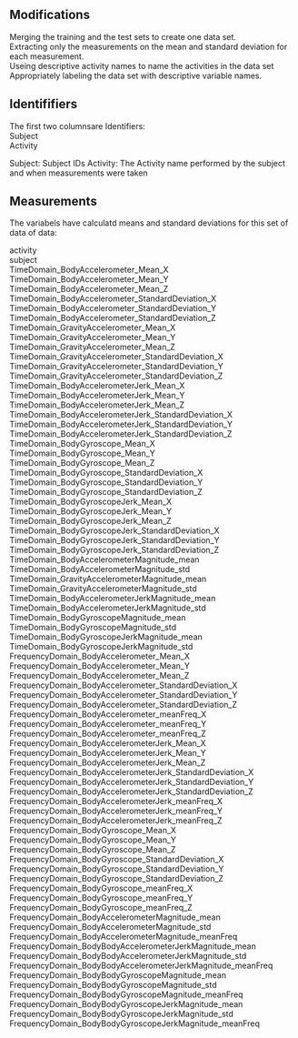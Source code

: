 ## Modifications
Merging the training and the test sets to create one data set. <br/>
Extracting only the measurements on the mean and standard deviation for each measurement.<br/>
Useing descriptive activity names to name the activities in the data set<br/>
Appropriately labeling the data set with descriptive variable names.<br/>

## Identififiers
The first two columnsare Identifiers: <br/> 
Subject <br/> 
Activity <br/>

Subject: Subject IDs
Activity: The Activity name performed by the subject and when measurements were taken


## Measurements
The variabels have calculatd means and standard deviations for this set of data of data:

activity	<br/>
subject	<br/>
TimeDomain_BodyAccelerometer_Mean_X	<br/>
TimeDomain_BodyAccelerometer_Mean_Y	<br/>
TimeDomain_BodyAccelerometer_Mean_Z	<br/>
TimeDomain_BodyAccelerometer_StandardDeviation_X	<br/>
TimeDomain_BodyAccelerometer_StandardDeviation_Y	<br/>
TimeDomain_BodyAccelerometer_StandardDeviation_Z	<br/>
TimeDomain_GravityAccelerometer_Mean_X	<br/>
TimeDomain_GravityAccelerometer_Mean_Y	<br/>
TimeDomain_GravityAccelerometer_Mean_Z	<br/>
TimeDomain_GravityAccelerometer_StandardDeviation_X	<br/>
TimeDomain_GravityAccelerometer_StandardDeviation_Y	<br/>
TimeDomain_GravityAccelerometer_StandardDeviation_Z	<br/>
TimeDomain_BodyAccelerometerJerk_Mean_X	<br/>
TimeDomain_BodyAccelerometerJerk_Mean_Y	<br/>
TimeDomain_BodyAccelerometerJerk_Mean_Z	<br/>
TimeDomain_BodyAccelerometerJerk_StandardDeviation_X	<br/>
TimeDomain_BodyAccelerometerJerk_StandardDeviation_Y	<br/>
TimeDomain_BodyAccelerometerJerk_StandardDeviation_Z	<br/>
TimeDomain_BodyGyroscope_Mean_X	<br/>
TimeDomain_BodyGyroscope_Mean_Y	<br/>
TimeDomain_BodyGyroscope_Mean_Z	<br/>
TimeDomain_BodyGyroscope_StandardDeviation_X	<br/>
TimeDomain_BodyGyroscope_StandardDeviation_Y	<br/>
TimeDomain_BodyGyroscope_StandardDeviation_Z	<br/>
TimeDomain_BodyGyroscopeJerk_Mean_X	<br/>
TimeDomain_BodyGyroscopeJerk_Mean_Y	<br/>
TimeDomain_BodyGyroscopeJerk_Mean_Z	<br/>
TimeDomain_BodyGyroscopeJerk_StandardDeviation_X	<br/>
TimeDomain_BodyGyroscopeJerk_StandardDeviation_Y	<br/>
TimeDomain_BodyGyroscopeJerk_StandardDeviation_Z	<br/>
TimeDomain_BodyAccelerometerMagnitude_mean	<br/>
TimeDomain_BodyAccelerometerMagnitude_std	<br/>
TimeDomain_GravityAccelerometerMagnitude_mean	<br/>
TimeDomain_GravityAccelerometerMagnitude_std	<br/>
TimeDomain_BodyAccelerometerJerkMagnitude_mean	<br/>
TimeDomain_BodyAccelerometerJerkMagnitude_std	<br/>
TimeDomain_BodyGyroscopeMagnitude_mean	<br/>
TimeDomain_BodyGyroscopeMagnitude_std	<br/>
TimeDomain_BodyGyroscopeJerkMagnitude_mean	<br/>
TimeDomain_BodyGyroscopeJerkMagnitude_std	<br/>
FrequencyDomain_BodyAccelerometer_Mean_X	<br/>
FrequencyDomain_BodyAccelerometer_Mean_Y	<br/>
FrequencyDomain_BodyAccelerometer_Mean_Z	<br/>
FrequencyDomain_BodyAccelerometer_StandardDeviation_X	<br/>
FrequencyDomain_BodyAccelerometer_StandardDeviation_Y	<br/>
FrequencyDomain_BodyAccelerometer_StandardDeviation_Z	<br/>
FrequencyDomain_BodyAccelerometer_meanFreq_X	<br/>
FrequencyDomain_BodyAccelerometer_meanFreq_Y	<br/>
FrequencyDomain_BodyAccelerometer_meanFreq_Z	<br/>
FrequencyDomain_BodyAccelerometerJerk_Mean_X	<br/>
FrequencyDomain_BodyAccelerometerJerk_Mean_Y	<br/>
FrequencyDomain_BodyAccelerometerJerk_Mean_Z	<br/>
FrequencyDomain_BodyAccelerometerJerk_StandardDeviation_X	<br/>
FrequencyDomain_BodyAccelerometerJerk_StandardDeviation_Y	<br/>
FrequencyDomain_BodyAccelerometerJerk_StandardDeviation_Z	<br/>
FrequencyDomain_BodyAccelerometerJerk_meanFreq_X	<br/>
FrequencyDomain_BodyAccelerometerJerk_meanFreq_Y	<br/>
FrequencyDomain_BodyAccelerometerJerk_meanFreq_Z	<br/>
FrequencyDomain_BodyGyroscope_Mean_X	<br/>
FrequencyDomain_BodyGyroscope_Mean_Y	<br/>
FrequencyDomain_BodyGyroscope_Mean_Z	<br/>
FrequencyDomain_BodyGyroscope_StandardDeviation_X	<br/>
FrequencyDomain_BodyGyroscope_StandardDeviation_Y	<br/>
FrequencyDomain_BodyGyroscope_StandardDeviation_Z	<br/>
FrequencyDomain_BodyGyroscope_meanFreq_X	<br/>
FrequencyDomain_BodyGyroscope_meanFreq_Y	<br/>
FrequencyDomain_BodyGyroscope_meanFreq_Z	<br/>
FrequencyDomain_BodyAccelerometerMagnitude_mean	<br/>
FrequencyDomain_BodyAccelerometerMagnitude_std	<br/>
FrequencyDomain_BodyAccelerometerMagnitude_meanFreq	<br/>
FrequencyDomain_BodyBodyAccelerometerJerkMagnitude_mean	<br/>
FrequencyDomain_BodyBodyAccelerometerJerkMagnitude_std	<br/>
FrequencyDomain_BodyBodyAccelerometerJerkMagnitude_meanFreq	<br/>
FrequencyDomain_BodyBodyGyroscopeMagnitude_mean	<br/>
FrequencyDomain_BodyBodyGyroscopeMagnitude_std	<br/>
FrequencyDomain_BodyBodyGyroscopeMagnitude_meanFreq	<br/>
FrequencyDomain_BodyBodyGyroscopeJerkMagnitude_mean	<br/>
FrequencyDomain_BodyBodyGyroscopeJerkMagnitude_std	<br/>
FrequencyDomain_BodyBodyGyroscopeJerkMagnitude_meanFreq	<br/>


